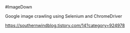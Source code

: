 #ImageDown

Google image crawling using Selenium and ChromeDriver

https://southernwindblog.tistory.com/14?category=924978
